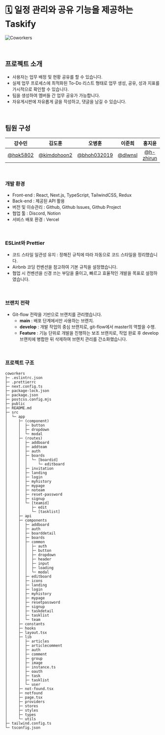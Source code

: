 # 🗓️ 일정 관리와 공유 기능을 제공하는 Taskify

![Coworkers](<img width="1020" alt="랜딩 페이지" src="https://github.com/user-attachments/assets/5c70544f-bdf7-451f-af18-47afe61f1b1d" />)

<br>

## 프로젝트 소개

- 사용자는 업무 배정 및 현황 공유를 할 수 있습니다.
- 실제 업무 프로세스에 최적화된 To-Do 리스트 형태로 업무 생성, 공유, 성과 지표를 가시적으로 확인할 수 있습니다.
- 팀을 생성하여 멤버들 간 업무 공유가 가능합니다.
- 자유게시판에 자유롭게 글을 작성하고, 댓글을 남길 수 있습니다.

<br>

## 팀원 구성

|               **강수민**               |                  **김도훈**                  |                  **오병훈**                  |              **이준희**              |                **홍지윤**                |
| :------------------------------------: | :------------------------------------------: | :------------------------------------------: | :----------------------------------: | :--------------------------------------: |
| [@hpk5802](https://github.com/hpk5802) | [@kimdohoon2](https://github.com/kimdohoon2) | [@bhoh032019](https://github.com/bhoh032019) | [@dlwnsl](https://github.com/dlwnsl) | [@h-zhirun](https://github.com/h-zhirun) |

<br>

### 개발 환경

- Front-end : React, Next.js, TypeScript, TailwindCSS, Redux
- Back-end : 제공된 API 활용
- 버전 및 이슈관리 : Github, Github Issues, Github Project
- 협업 툴 : Discord, Notion
- 서비스 배포 환경 : Vercel

<br>

### ESLint와 Prettier

- 코드 스타일 일관성 유지 : 정해진 규칙에 따라 자동으로 코드 스타일을 정리했습니다.
- Airbnb 코딩 컨벤션을 참고하여 기본 규칙을 설정했습니다.
- 협업 시 컨벤션을 신경 쓰는 부담을 줄이고, 빠르고 효율적인 개발을 목표로 설정하였습니다.

<br>

### 브랜치 전략

- Git-flow 전략을 기반으로 브랜치를 관리했습니다.
  - **main** : 배포 단계에서만 사용하는 브랜치.
  - **develop** : 개발 작업의 중심 브랜치로, git-flow에서 master의 역할을 수행.
  - **Feature** : 기능 단위로 개발을 진행하는 보조 브랜치로, 작업 완료 후 develop 브랜치에 병합한 뒤 삭제하여 브랜치 관리를 간소화했습니다.

<br>

### 프로젝트 구조

```
coworkers
├─ .eslintrc.json
├─ .prettierrc
├─ next.config.ts
├─ package-lock.json
├─ package.json
├─ postcss.config.mjs
├─ public
├─ README.md
├─ src
│  └─ app
│     ├─ (component)
│     │  ├─ button
│     │  ├─ dropdown
│     │  └─ modal
│     ├─ (routes)
│     │  ├─ addboard
│     │  ├─ addteam
│     │  ├─ auth
│     │  ├─ boards
│     │  │  └─ [boardid]
│     │  │     └─ editboard
│     │  ├─ invitation
│     │  ├─ landing
│     │  ├─ login
│     │  ├─ myhistory
│     │  ├─ mypage
│     │  ├─ noteam
│     │  ├─ reset-password
│     │  ├─ signup
│     │  └─ [teamid]
│     │     ├─ edit
│     │     └─ [tasklist]
│     ├─ api
│     ├─ components
│     │  ├─ addboard
│     │  ├─ auth
│     │  ├─ boarddetail
│     │  ├─ boards
│     │  ├─ common
│     │  │  ├─ auth
│     │  │  ├─ button
│     │  │  ├─ dropdown
│     │  │  ├─ header
│     │  │  ├─ input
│     │  │  ├─ loading
│     │  │  └─ modal
│     │  ├─ editboard
│     │  ├─ icons
│     │  ├─ landing
│     │  ├─ login
│     │  ├─ myhistory
│     │  ├─ mypage
│     │  ├─ resetpassword
│     │  ├─ signup
│     │  ├─ taskdetail
│     │  ├─ tasklist
│     │  └─ team
│     ├─ constants
│     ├─ hooks
│     ├─ layout.tsx
│     ├─ lib
│     │  ├─ articles
│     │  ├─ articlecomment
│     │  ├─ auth
│     │  ├─ comment
│     │  ├─ group
│     │  ├─ image
│     │  ├─ instance.ts
│     │  ├─ oauth
│     │  ├─ task
│     │  ├─ tasklist
│     │  └─ user
│     ├─ not-found.tsx
│     ├─ notfound
│     ├─ page.tsx
│     ├─ providers
│     ├─ stores
│     ├─ styles
│     ├─ types
│     └─ utils
├─ tailwind.config.ts
└─ tsconfig.json

```
